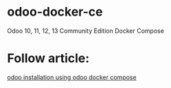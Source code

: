 # odoo-docker-ce
Odoo 10, 11, 12, 13 Community Edition Docker Compose


# Follow article:
[odoo installation using odoo docker compose](http://kamrul.net/how-to-install-and-run-odoo-using-docker-compose/)
